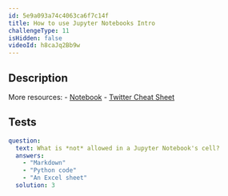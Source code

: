 ```yaml
---
id: 5e9a093a74c4063ca6f7c14f
title: How to use Jupyter Notebooks Intro
challengeType: 11
isHidden: false
videoId: h8caJq2Bb9w
---
```


## Description
<section id='description'>
More resources:
- <a href="https://notebooks.ai/rmotr-curriculum/interactive-jupyterlab-tutorial-ac5fa63f" target='_blank'>Notebook</a>
- <a href="https://twitter.com/rmotr_com/status/1122176794696847361" target='_blank'>Twitter Cheat Sheet</a>
</section>

## Tests
<section id='tests'>

```yml
question:
  text: What is *not* allowed in a Jupyter Notebook's cell?
  answers:
    - "Markdown"
    - "Python code"
    - "An Excel sheet"
  solution: 3
```

</section>

